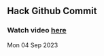 
 ## Hack Github Commit 
 ### Watch video <a href="https://www.youtube.com">here</a> 
 Mon 04 Sep 2023 
